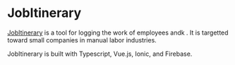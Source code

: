 # JobItinerary

[JobItinerary](https://jobitinerary.com) is a tool for logging the work of employees andk . It is targetted toward small companies in manual labor industries.

JobItinerary is built with Typescript, Vue.js, Ionic, and Firebase.
